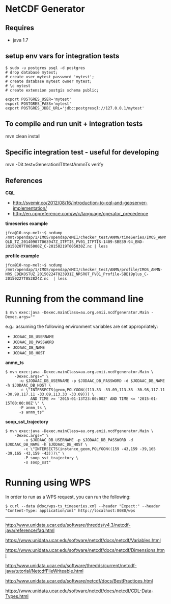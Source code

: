 # NetCDF Generator

## Requires
* java 1.7

## setup env vars for integration tests

    $ sudo -u postgres psql -d postgres
    # drop database mytest;
    # create user mytest password 'mytest';
    # create database mytest owner mytest;
    # \c mytest
    # create extension postgis schema public;

    export POSTGRES_USER='mytest'
    export POSTGRES_PASS='mytest'
    export POSTGRES_JDBC_URL='jdbc:postgresql://127.0.0.1/mytest'

## To compile and run unit + integration tests
mvn clean install

## Specific integration test - useful for developing
mvn -Dit.test=GenerationIT#testAnmnTs verify

## References

**CQL**

* http://svemir.co/2012/08/16/introduction-to-cql-and-geoserver-implementation/
* http://en.cppreference.com/w/c/language/operator_precedence


**timeseries example**

```
jfca@10-nsp-mel:~$ ncdump /mnt/opendap/1/IMOS/opendap/eMII/checker_test/ANMN/timeSeries/IMOS_ANMN-QLD_TZ_20140907T063947Z_ITFTIS_FV01_ITFTIS-1409-SBE39-94_END-20150207T065000Z_C-20150219T005030Z.nc | less
```

**profile example**

```
jfca@10-nsp-mel:~$ ncdump /mnt/opendap/1/IMOS/opendap/eMII/checker_test/ANMN/profile/IMOS_ANMN-NRS_CDEKOSTUZ_20150224T023931Z_NRSROT_FV01_Profile-SBE19plus_C-20150227T052824Z.nc  | less
```

# Running from the command line

```
$ mvn exec:java -Dexec.mainClass=au.org.emii.ncdfgenerator.Main -Dexec.args=""
```

e.g.: assuming the following environment variables are set appropriately:

* `JODAAC_DB_USERNAME`
* `JODAAC_DB_PASSWORD`
* `JODAAC_DB_NAME`
* `JODAAC_DB_HOST`


**anmn_ts**

```
$ mvn exec:java -Dexec.mainClass=au.org.emii.ncdfgenerator.Main \
    -Dexec.args=" \
      -u $JODAAC_DB_USERNAME -p $JODAAC_DB_PASSWORD -d $JODAAC_DB_NAME -h $JODAAC_DB_HOST \
      -c \"INTERSECTS(geom,POLYGON((113.33 -33.09,113.33 -30.98,117.11 -30.98,117.11 -33.09,113.33 -33.09))) \
           AND TIME >= '2015-01-13T23:00:00Z' AND TIME <= '2015-01-15T00:00:00Z'\" \
      -P anmn_ts \
      -s anmn_ts"
```

**soop\_sst_trajectory**

```
$ mvn exec:java -Dexec.mainClass=au.org.emii.ncdfgenerator.Main \
    -Dexec.args=" \
        -u $JODAAC_DB_USERNAME -p $JODAAC_DB_PASSWORD -d $JODAAC_DB_NAME -h $JODAAC_DB_HOST \
        -c \"INTERSECTS(instance_geom,POLYGON((159 -43,159 -39,165 -39,165 -43,159 -43)))\" \
        -P soop_sst_trajectory \
        -s soop_sst"
```

# Running using WPS

In order to run as a WPS request, you can run the following:

```
$ curl --data @doc/wps-ts_timeseries.xml --header "Expect:" --header "Content-Type: application/xml" http://localhost:8080/wps
```

----

http://www.unidata.ucar.edu/software/thredds/v4.3/netcdf-java/reference/faq.html

https://www.unidata.ucar.edu/software/netcdf/docs/netcdf/Variables.html

https://www.unidata.ucar.edu/software/netcdf/docs/netcdf/Dimensions.html

http://www.unidata.ucar.edu/software/thredds/current/netcdf-java/tutorial/NetcdfFileWriteable.html

http://www.unidata.ucar.edu/software/netcdf/docs/BestPractices.html

https://www.unidata.ucar.edu/software/netcdf/docs/netcdf/CDL-Data-Types.html
